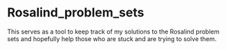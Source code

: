 # Rosalind_problem_sets

This serves as a tool to keep track of my solutions to the Rosalind problem sets and hopefully help those who are stuck and are trying to solve them.
